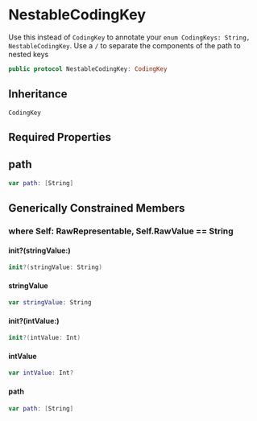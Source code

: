 # NestableCodingKey

Use this instead of `CodingKey` to annotate your `enum CodingKeys: String, NestableCodingKey`.
Use a `/` to separate the components of the path to nested keys

``` swift
public protocol NestableCodingKey: CodingKey
```

## Inheritance

`CodingKey`

## Required Properties

## path

``` swift
var path: [String]
```

## Generically Constrained Members

### where Self: RawRepresentable, Self.RawValue == String

#### init?(stringValue:)

``` swift
init?(stringValue: String)
```

#### stringValue

``` swift
var stringValue: String
```

#### init?(intValue:)

``` swift
init?(intValue: Int)
```

#### intValue

``` swift
var intValue: Int?
```

#### path

``` swift
var path: [String]
```
